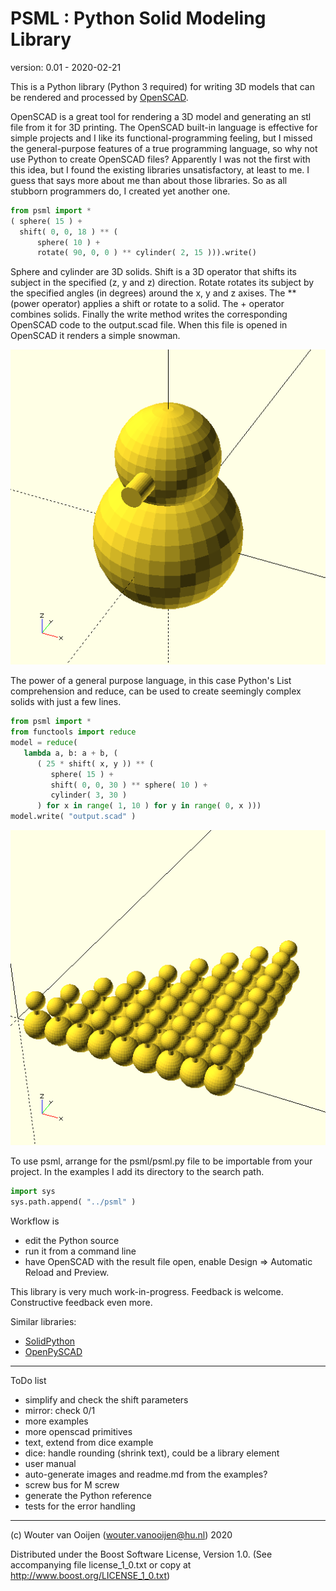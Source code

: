 # PSML : Python Solid Modeling Library

version: 0.01 - 2020-02-21

This is a Python library (Python 3 required) for writing
3D models that can be rendered and processed by 
[OpenSCAD](https://www.openscad.org).

OpenSCAD is a great tool for rendering a 3D model and generating
an stl file from it for 3D printing.
The OpenSCAD built-in language is effective for simple projects
and I like its functional-programming feeling,
but I missed the general-purpose features of a true programming language,
so why not use Python to create OpenSCAD files?
Apparently I was not the first with this idea, but I found the
existing libraries unsatisfactory, at least to me.
I guess that says more about me than about those libraries.
So as all stubborn programmers do, I created yet another one.

~~~Python
from psml import *
( sphere( 15 ) + 
  shift( 0, 0, 18 ) ** (
      sphere( 10 ) +
      rotate( 90, 0, 0 ) ** cylinder( 2, 15 ))).write()
~~~

Sphere and cylinder are 3D solids. 
Shift is a 3D operator that shifts its subject in the specified
(z, y and z) direction. 
Rotate rotates its subject by the specified angles (in degrees) 
around the x, y and z axises.
The \*\* (power operator) applies a shift or rotate to a solid.
The + operator combines solids.
Finally the write method writes the corresponding OpenSCAD code
to the output.scad file.
When this file is opened in OpenSCAD it renders a simple snowman.

![snowman](examples/images/snowman.png)

The power of a general purpose language, in this case Python's
List comprehension and reduce, can be used to create seemingly complex
solids with just a few lines.
 
~~~Python
from psml import *
from functools import reduce
model = reduce( 
   lambda a, b: a + b, (
      ( 25 * shift( x, y )) ** (
         sphere( 15 ) + 
         shift( 0, 0, 30 ) ** sphere( 10 ) + 
         cylinder( 3, 30 )
      ) for x in range( 1, 10 ) for y in range( 0, x )))
model.write( "output.scad" )
~~~

![snowman](examples/images/triangle.png)

To use psml, arrange for the psml/psml.py file 
to be importable from your project. 
In the examples I add its directory to the search path.

~~~Python
import sys
sys.path.append( "../psml" )
~~~

Workflow is
- edit the Python source 
- run it from a command line
- have OpenSCAD with the result file open, 
enable Design => Automatic Reload and Preview.
   
This library is very much work-in-progress. 
Feedback is welcome. 
Constructive feedback even more.

Similar libraries:
   - [SolidPython](https://github.com/SolidCode/SolidPython)
   - [OpenPySCAD](https://pypi.org/project/OpenPySCAD)
   
-----------------------------------------------------------------------------   
   
ToDo list
- simplify and check the shift parameters
- mirror: check 0/1
- more examples
- more openscad primitives
- text, extend from dice example
- dice: handle rounding (shrink text), could be a library element
- user manual
- auto-generate images and readme.md from the examples?
- screw bus for M screw
- generate the Python reference
- tests for the error handling

-----------------------------------------------------------------------------      
      
(c) Wouter van Ooijen (wouter.vanooijen@hu.nl) 2020

Distributed under the Boost Software License, Version 1.0.
(See accompanying file license_1_0.txt or copy at 
http://www.boost.org/LICENSE_1_0.txt) 